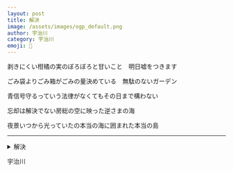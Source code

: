 ```yaml
---
layout: post
title: 解決
image: /assets/images/ogp_default.png
author: 宇治川
category: 宇治川
emoji: 🥬
---
```


<div class="tanka-area"><div class="tanka">
<p>剥きにくい柑橘の実のぼろぼろと甘いこと　明日嘘をつきます</p>
<p>ごみ袋よりごみ箱がごみの量決めている　無駄のないガーデン</p>
<p>青信号守るっていう法律がなくてもその日まで構わない</p>
<p>忘却は解決でない房総の空に映った逆さまの海</p>
<p>夜景いつから光っていたの本当の海に囲まれた本当の島</p></div></div>

---

<details><summary>解決</summary>
剥きにくい柑橘の実のぼろぼろと甘いこと　明日嘘をつきます<br />
ごみ袋よりごみ箱がごみの量決めている　無駄のないガーデン<br />
青信号守るっていう法律がなくてもその日まで構わない<br />
忘却は解決でない房総の空に映った逆さまの海<br />
夜景いつから光っていたの本当の海に囲まれた本当の島<br />
</details>

宇治川
